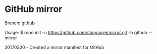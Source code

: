 # GitHub mirror
Branch: github

Usage:
$ repo init -u https://github.com/shugaoye/mirror.git -b github --mirror

20170320 - Created a mirror manifest for GitHub

